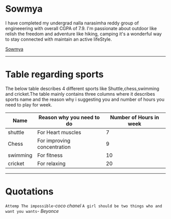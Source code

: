 # Sowmya

I have completed my undergrad nalla narasimha reddy group of engineeering  with  overall CGPA of 7.9. I'm passionate about outdoor  like relish the freedom and adventure  like hiking, camping it's a wonderful way to stay connected  with  maintain  an active lifeStyle.

[Sowmya](https://github.com/S566484/my2_Boppidi/blob/main/joshua-hanson-e616t35Vbeg-unsplash.jpg)

---

# Table regarding sports

The below table describes 4 different sports like Shuttle,chess,swimming and cricket.The table mainly contains three columns where it describes sports name and the reason why i suggesting you and number of hours you need to play for week.

| Name | Reason why you need to do | Number of Hours in week |
| --- | --- | --- |
| shuttle | For Heart muscles | 7 |
| Chess | For improving concentration | 9 |
| swimming | For fitness | 10 |
| cricket | For relaxing | 20 |

---

# Quotations

```Attemp The impossible```-*coco chanel*
```A girl should be two things who and want you wants```- *Beyonce*




